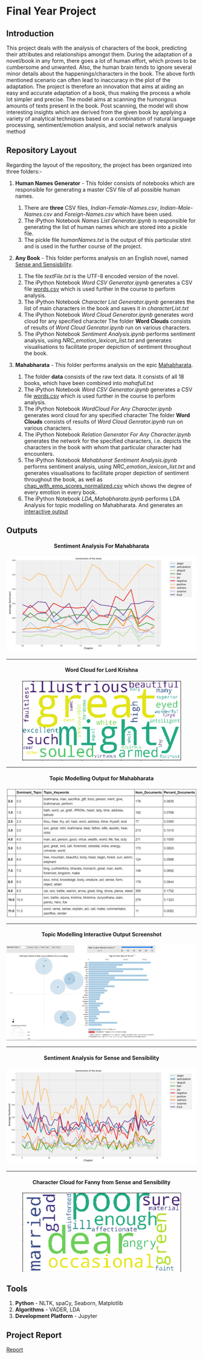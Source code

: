 # Final Year Project


## Introduction

 This project deals with the analysis of characters of the book, predicting their attributes and relationships amongst them. During the adaptation of a novel/book in any form, there goes a lot of human effort, which proves to be cumbersome and unwanted. Also, the human brain tends to ignore several minor details about the happenings/characters in the book. The above forth mentioned scenario can often lead to inaccuracy in the plot of the adaptation. The project is therefore an innovation that aims at aiding an easy and accurate adaptation of a book, thus making the process a whole lot simpler and precise. The model aims at scanning the humongous amounts of texts present in the book. Post scanning, the model will show interesting insights which are derived from the given book by applying a variety of analytical techniques based on a combination of natural language processing, sentiment/emotion analysis, and social network analysis method


## Repository Layout

Regarding the layout of the repository, the project has been organized into three folders:-

1. __Human Names Generator__ - This folder consists of notebooks which are responsible for generating a master CSV file of all possible human names.
 	1. There are __three__ CSV files, _Indian-Female-Names.csv_, _Indian-Male-Names.csv_ and _Foreign-Names.csv_ which have been used.
 	2. The iPython Notebook _Names List Generator.ipynb_ is responsible for generating the list of human names which are stored into a pickle file.
 	3. The pickle file _humanNames.txt_ is the output of this particular stint and is used in the further course of the project.

2. __Any Book__ - This folder performs analysis on an English novel, named [Sense and Sensisbility](http://www.gutenberg.org/cache/epub/161/pg161.txt). 
	1. The file _textFile.txt_ is the UTF-8 encoded version of the novel.
 	2. The iPython Notebook _Word CSV Generator.ipynb_ generates a CSV file [words.csv](https://drive.google.com/file/d/17Rk996NTGCyymD7XGR2HR3hnRyXB1yxo/view?usp=sharing) which is used further in the course to perform analysis.
	3. The iPython Notebook _Character List Generator.ipynb_ generates the list of main characters in the book and saves it in _characterList.txt_
	4. The iPython Notebook _Word Cloud Generator.ipynb_ generates word cloud for any specified character The folder __Word Clouds__ consists of results of _Word Cloud Genrator.ipynb_ run on various characters.
	5. The iPython Notebook _Sentiment Analysis.ipynb_ performs sentiment analysis, using _NRC_emotion_lexicon_list.txt_ and generates visualisations to facilitate proper depiction of sentiment throughout the book.
	

3. __Mahabharata__ - This folder performs analysis on the epic [Mahabharata](https://www.sacred-texts.com/hin/maha/index.htm).
	1. The folder __data__ consists of the raw text data. It consists of all 18 books, which have been combined into _mahafull.txt_
	2. The iPython Notebook _Word CSV Generator.ipynb_ generates a CSV file [words.csv](https://drive.google.com/file/d/1hDrhOs_PnIeS9Fg04-ODqqR5iCydZYNh/view?usp=sharing) which is used further in the course to perform analysis.
	3.  The iPython Notebook _WordCloud For Any Character.ipynb_ generates word cloud for any specified character The folder __Word Clouds__ consists of results of _Word Cloud Genrator.ipynb_ run on various characters.
	4.  The iPython Notebook _Relation Generator For Any Character.ipynb_ generates the network for the specified characters, i.e. depicts the characters in the book with whom that particular character had encounters.
	5.  The iPython Notebook _Mahabharat Sentiment Analysis.ipynb_ performs sentiment analysis, using _NRC_emotion_lexicon_list.txt_ and generates visualisations to facilitate proper depiction of sentiment throughout the book, as well as [chap_with_emo_scores_normalized.csv](https://github.com/cruzer3008/Final-Year-Project/blob/master/Mahabharata/chap_with_emo_scores_normalized.csv) which shows the degree of every emotion in every book.
	6.  The iPython Notebook _LDA_Mahabharata.ipynb_ performs LDA Analysis for topic modelling on Mahabharata. And generates an [interactive output](https://htmlpreview.github.io/?https://github.com/cruzer3008/Final-Year-Project/blob/master/Mahabharata/lda.html)

## Outputs
<div align="center">

#### Sentiment Analysis For Mahabharata 

![Sentiment Analysis Mahabharata](https://github.com/cruzer3008/Final-Year-Project/blob/master/Results/Mahabharat%20Sentiment.png?raw=True)

- - -
#### Word Cloud for Lord Krishna

<div align="center">
<img src="https://github.com/cruzer3008/Final-Year-Project/blob/master/Results/WordCloud%20Krishna.png?raw=True" >
</div>

- - -
#### Topic Modelling Output for Mahabharata

![Sentiment Analysis Mahabharata](https://github.com/cruzer3008/Final-Year-Project/blob/master/Results/LDATable.png?raw=True)
- - -
#### Topic Modelling Interactive Output Screenshot

![Sentiment Analysis Mahabharata](https://github.com/cruzer3008/Final-Year-Project/blob/master/Results/LDAOutput.png?raw=True)
- - -
#### Sentiment Analysis for Sense and Sensibility

![Sentiment Analysis Mahabharata](https://github.com/cruzer3008/Final-Year-Project/blob/master/Results/AnyBook%20Sentiment.png?raw=True)
- - -
#### Character Cloud for Fanny from Sense and Sensibility

<div align="center">
<img src="https://github.com/cruzer3008/Final-Year-Project/blob/master/Results/WordCloud%20Fanny.png?raw=True" >
</div>

</div>


## Tools

1. __Python__ - NLTK, spaCy, Seaborn, Matplotlib
2. __Algorithms__ - VADER, LDA
3. __Development Platform__ - Jupyter

## Project Report

[Report](https://docs.google.com/document/d/1vuc7b_ztkjfG_3SR5wm116iDKeY01AhrtWPvK-5CkRY/edit)


